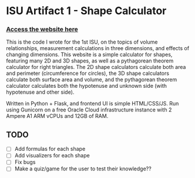 # ISU Artifact 1 - Shape Calculator

### [Access the website here](https://isu-artifact-1.ryanidk.com/)

This is the code I wrote for the 1st ISU, on the topics of volume relationships, measurement calculations in three dimensions, and effects of changing dimensions. 
This website is a simple calculator for shapes, featuring many 2D and 3D shapes, as well as a pythagorean theorem calculator for right triangles. The 2D shape calculators calculate both area and perimeter (circumference for circles), the 3D shape calculators calculate both surface area and volume, and the pythagorean theorem calculator calculates both the hypotenuse and unknown side (with hypotenuse and other side).

Written in Python + Flask, and frontend UI is simple HTML/CSS/JS. Run using Gunicorn on a free Oracle Cloud infrastructure instance with 2 Ampere A1 ARM vCPUs and 12GB of RAM.

## TODO
 - [ ] Add formulas for each shape
 - [ ] Add visualizers for each shape
 - [ ] Fix bugs
 - [ ] Make a quiz/game for the user to test their knowledge??